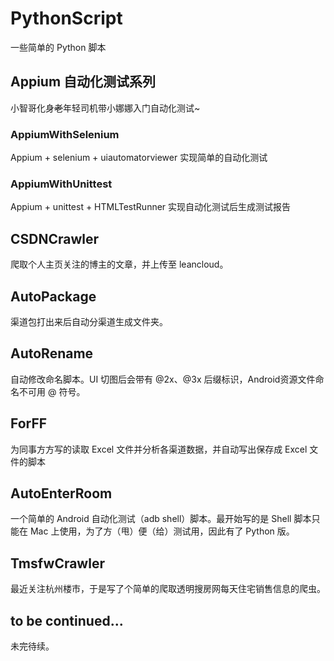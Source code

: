 # PythonScript

一些简单的 Python 脚本

## Appium 自动化测试系列

小智哥化身~~老~~年轻司机带小娜娜入门自动化测试~

### AppiumWithSelenium

Appium + selenium + uiautomatorviewer 实现简单的自动化测试

### AppiumWithUnittest

Appium + unittest + HTMLTestRunner 实现自动化测试后生成测试报告

## CSDNCrawler

爬取个人主页关注的博主的文章，并上传至 leancloud。

## AutoPackage

渠道包打出来后自动分渠道生成文件夹。

## AutoRename

自动修改命名脚本。UI 切图后会带有 @2x、@3x 后缀标识，Android资源文件命名不可用 @ 符号。

## ForFF

为同事方方写的读取 Excel 文件并分析各渠道数据，并自动写出保存成 Excel 文件的脚本

## AutoEnterRoom

一个简单的 Android 自动化测试（adb shell）脚本。最开始写的是 Shell 脚本只能在 Mac 上使用，为了方（甩）便（给）测试用，因此有了 Python 版。

## TmsfwCrawler

最近关注杭州楼市，于是写了个简单的爬取透明搜房网每天住宅销售信息的爬虫。

## to be continued...

未完待续。

